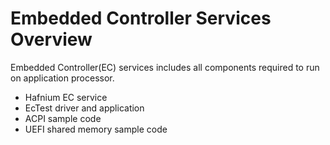 # Embedded Controller Services Overview

Embedded Controller(EC) services includes all components required to run on application processor.
- Hafnium EC service
- EcTest driver and application
- ACPI sample code
- UEFI shared memory sample code
